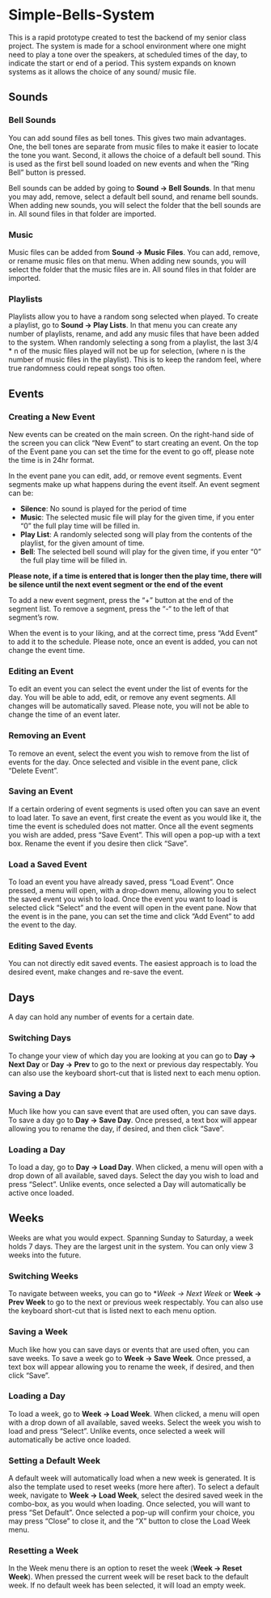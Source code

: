 # Simple-Bells-System

This is a rapid prototype created to test the backend of my senior class project. The system is made for a school environment where one might need to play a tone over the speakers, at scheduled times of the day, to indicate the start or end of a period. This system expands on known systems as it allows the choice of any sound/ music file.


## Sounds

### Bell Sounds

You can add sound files as bell tones. This gives two main advantages. One, the bell tones are separate from music files to make it easier to locate the tone you want. Second, it allows the choice of a default bell sound. This is used as the first bell sound loaded on new events and when the “Ring Bell” button is pressed.

Bell sounds can be added by going to **Sound -> Bell Sounds**. In that menu you may add, remove, select a default bell sound, and rename bell sounds. When adding new sounds, you will select the folder that the bell sounds are in. All sound files in that folder are imported.


### Music 

Music files can be added from **Sound -> Music Files**. You can add, remove, or rename music files on that menu. When adding new sounds, you will select the folder that the music files are in. All sound files in that folder are imported. 


### Playlists

Playlists allow you to have a random song selected when played. To create a playlist, go to **Sound -> Play Lists**. In that menu you can create any number of playlists, rename, and add any music files that have been added to the system. When randomly selecting a song from a playlist, the last 3/4 * n of the music files played will not be up for selection, (where n is the number of music files in the playlist). This is to keep the random feel, where true randomness could repeat songs too often.


## Events

### Creating a New Event

New events can be created on the main screen. On the right-hand side of the screen you can click “New Event” to start creating an event. On the top of the Event pane you can set the time for the event to go off, please note the time is in 24hr format. 

In the event pane you can edit, add, or remove event segments. Event segments make up what happens during the event itself. An event segment can be:

+ **Silence**:   No sound is played for the period of time
+ **Music**:     The selected music file will play for the given time, if you enter “0” the full play time will be filled in.
+ **Play List**: A randomly selected song will play from the contents of the playlist, for the given amount of time.
+ **Bell**:      The selected bell sound will play for the given time, if you enter “0” the full play time will be filled in.

__Please note, if a time is entered that is longer then the play time, there will be silence until the next event segment or the end of the event__

To add a new event segment, press the “+” button at the end of the segment list. To remove a segment, press the “-“ to the left of that segment’s row. 

When the event is to your liking, and at the correct time, press “Add Event” to add it to the schedule. Please note, once an event is added, you can not change the event time.

### Editing an Event

To edit an event you can select the event under the list of events for the day. You will be able to add, edit, or remove any event segments. All changes will be automatically saved. Please note, you will not be able to change the time of an event later.

### Removing an Event

To remove an event, select the event you wish to remove from the list of events for the day. Once selected and visible in the event pane, click “Delete Event”.

### Saving an Event

If a certain ordering of event segments is used often you can save an event to load later. To save an event, first create the event as you would like it, the time the event is scheduled does not matter. Once all the event segments you wish are added, press “Save Event”. This will open a pop-up with a text box. Rename the event if you desire then click “Save”.

### Load a Saved Event

To load an event you have already saved, press “Load Event”. Once pressed, a menu will open, with a drop-down menu, allowing you to select the saved event you wish to load. Once the event you want to load is selected click “Select” and the event will open in the event pane. Now that the event is in the pane, you can set the time and click “Add Event” to add the event to the day.
### Editing Saved Events

You can not directly edit saved events. The easiest approach is to load the desired event, make changes and re-save the event.


## Days


A day can hold any number of events for a certain date.


### Switching Days

To change your view of which day you are looking at you can go to **Day -> Next Day** or **Day -> Prev** to go to the next or previous day respectably. You can also use the keyboard short-cut that is listed next to each menu option.

### Saving a Day

Much like how you can save event that are used often, you can save days. To save a day go to **Day -> Save Day**. Once pressed, a text box will appear allowing you to rename the day, if desired, and then click “Save”.

### Loading a Day

To load a day, go to **Day -> Load Day**. When clicked, a menu will open with a drop down of all available, saved days. Select the day you wish to load and press “Select”. Unlike events, once selected a Day will automatically be active once loaded.


## Weeks


Weeks are what you would expect. Spanning Sunday to Saturday, a week holds 7 days. They are the largest unit in the system. You can only view 3 weeks into the future.

### Switching Weeks

To navigate between weeks, you can go to **Week -> Next Week* or **Week -> Prev Week** to go to the next or previous week respectably. You can also use the keyboard short-cut that is listed next to each menu option.

### Saving a Week

Much like how you can save days or events that are used often, you can save weeks. To save a week go to **Week -> Save Week**. Once pressed, a text box will appear allowing you to rename the week, if desired, and then click “Save”.

### Loading a Day

To load a week, go to **Week -> Load Week**. When clicked, a menu will open with a drop down of all available, saved weeks. Select the week you wish to load and press “Select”. Unlike events, once selected a week will automatically be active once loaded.

### Setting a Default Week

A default week will automatically load when a new week is generated. It is also the template used to reset weeks (more here after). To select a default week, navigate to **Week -> Load Week**, select the desired saved week in the combo-box, as you would when loading. Once selected, you will want to press “Set Default”. Once selected a pop-up will confirm your choice, you may press “Close” to close it, and the “X” button to close the Load Week menu.

### Resetting a Week

In the Week menu there is an option to reset the week (**Week -> Reset Week**). When pressed the current week will be reset back to the default week. If no default week has been selected, it will load an empty week.
